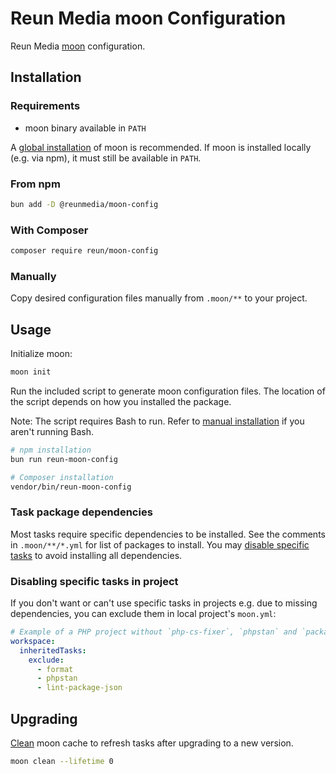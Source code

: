 # Reun Media moon Configuration

Reun Media [moon](https://moonrepo.dev/moon) configuration.

## Installation

### Requirements

- moon binary available in `PATH`

A [global installation](https://moonrepo.dev/docs/install) of moon is
recommended. If moon is installed locally (e.g. via npm), it must still be
available in `PATH`.

### From npm

```sh
bun add -D @reunmedia/moon-config
```

### With Composer

```sh
composer require reun/moon-config
```

### Manually

Copy desired configuration files manually from `.moon/**` to your project.

## Usage

Initialize moon:

```sh
moon init
```

Run the included script to generate moon configuration files. The location of
the script depends on how you installed the package.

Note: The script requires Bash to run. Refer to [manual installation](#manually)
if you aren't running Bash.

```sh
# npm installation
bun run reun-moon-config
```

```sh
# Composer installation
vendor/bin/reun-moon-config
```

### Task package dependencies

Most tasks require specific dependencies to be installed. See the comments in
`.moon/**/*.yml` for list of packages to install. You may [disable specific
tasks](#disabling-specific-tasks-in-project) to avoid installing all
dependencies.

### Disabling specific tasks in project

If you don't want or can't use specific tasks in projects e.g. due to missing
dependencies, you can exclude them in local project's `moon.yml`:

```yml
# Example of a PHP project without `php-cs-fixer`, `phpstan` and `package.json`
workspace:
  inheritedTasks:
    exclude:
      - format
      - phpstan
      - lint-package-json

```

## Upgrading

[Clean](https://moonrepo.dev/docs/commands/clean) moon cache to refresh
tasks after upgrading to a new version.

```sh
moon clean --lifetime 0
```
